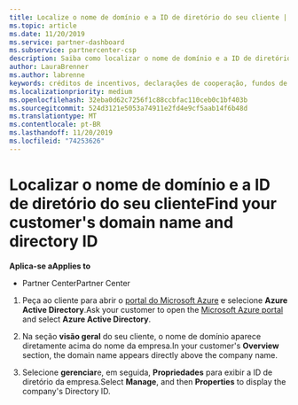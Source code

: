 ```yaml
---
title: Localize o nome de domínio e a ID de diretório do seu cliente | Centro de parceiros
ms.topic: article
ms.date: 11/20/2019
ms.service: partner-dashboard
ms.subservice: partnercenter-csp
description: Saiba como localizar o nome de domínio e a ID de diretório do seu cliente ao enviar uma declaração.
author: LauraBrenner
ms.author: labrenne
keywords: créditos de incentivos, declarações de cooperação, fundos de cooperação, OSA, ISV, associação de receita, nome de domínio, ID de diretório
ms.localizationpriority: medium
ms.openlocfilehash: 32eba0d62c7256f1c88ccbfac110ceb0c1bf403b
ms.sourcegitcommit: 524d3121e5053a74911e2fd4e9cf5aab14f6b48d
ms.translationtype: MT
ms.contentlocale: pt-BR
ms.lasthandoff: 11/20/2019
ms.locfileid: "74253626"
---
```

# <a name="find-your-customers-domain-name-and-directory-id"></a><span data-ttu-id="c235c-104">Localizar o nome de domínio e a ID de diretório do seu cliente</span><span class="sxs-lookup"><span data-stu-id="c235c-104">Find your customer's domain name and directory ID</span></span>

<span data-ttu-id="c235c-105">**Aplica-se a**</span><span class="sxs-lookup"><span data-stu-id="c235c-105">**Applies to**</span></span>

-  <span data-ttu-id="c235c-106">Partner Center</span><span class="sxs-lookup"><span data-stu-id="c235c-106">Partner Center</span></span>

1.  <span data-ttu-id="c235c-107">Peça ao cliente para abrir o [portal do Microsoft Azure](https://ms.portal.azure.com/#home) e selecione **Azure Active Directory**.</span><span class="sxs-lookup"><span data-stu-id="c235c-107">Ask your customer to open the [Microsoft Azure portal](https://ms.portal.azure.com/#home) and select **Azure Active Directory**.</span></span> 

2.  <span data-ttu-id="c235c-108">Na seção **visão geral** do seu cliente, o nome de domínio aparece diretamente acima do nome da empresa.</span><span class="sxs-lookup"><span data-stu-id="c235c-108">In your customer's **Overview** section, the domain name appears directly above the company name.</span></span>  

3.  <span data-ttu-id="c235c-109">Selecione **gerenciar**e, em seguida, **Propriedades** para exibir a ID de diretório da empresa.</span><span class="sxs-lookup"><span data-stu-id="c235c-109">Select **Manage**, and then **Properties** to display the company's Directory ID.</span></span>
